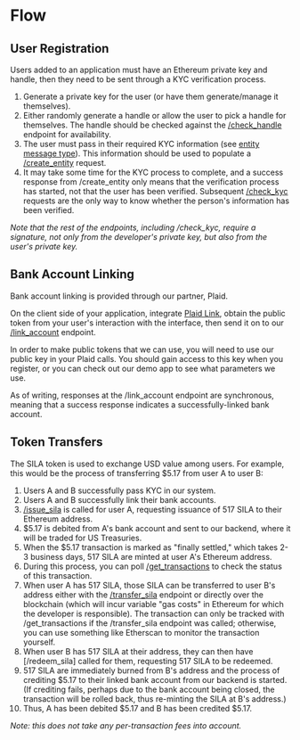 # Flow

## User Registration

Users added to an application must have an Ethereum private key and handle, then they need to be sent through a KYC verification process.

1. Generate a private key for the user (or have them generate/manage it themselves).
2. Either randomly generate a handle or allow the user to pick a handle for themselves. The handle should be checked against the [/check_handle](#check_handle) endpoint for availability.
3. The user must pass in their required KYC information (see [entity message type](#entity_msg)). This information should be used to populate a [/create_entity](#create_entity) request.
4. It may take some time for the KYC process to complete, and a success response from /create_entity only means that the verification process has started, not that the user has been verified. Subsequent [/check_kyc](#check_kyc) requests are the only way to know whether the person's information has been verified. 

*Note that the rest of the endpoints, including /check_kyc, require a signature, not only from the developer's private key, but also from the user's private key.*

## Bank Account Linking

Bank account linking is provided through our partner, Plaid. 

On the client side of your application, integrate [Plaid Link](https://plaid.com/docs/#creating-items-with-plaid-link), obtain the public token from your user's interaction with the interface, then send it on to our [/link_account](#link_account) endpoint.

In order to make public tokens that we can use, you will need to use our public key in your Plaid calls. You should gain access to this key when you register, or you can check out our demo app to see what parameters we use.

As of writing, responses at the /link_account endpoint are synchronous, meaning that a success response indicates a successfully-linked bank account.

## Token Transfers

The SILA token is used to exchange USD value among users. For example, this would be the process of transferring $5.17 from user A to user B:

1. Users A and B successfully pass KYC in our system.
2. Users A and B successfully link their bank accounts.
3. [/issue_sila](#issue_sila) is called for user A, requesting issuance of 517 SILA to their Ethereum address.
4. $5.17 is debited from A's bank account and sent to our backend, where it will be traded for US Treasuries.
5. When the $5.17 transaction is marked as "finally settled," which takes 2-3 business days, 517 SILA are minted at user A's Ethereum address.
6. During this process, you can poll [/get_transactions](#get_transactions) to check the status of this transaction.
7. When user A has 517 SILA, those SILA can be transferred to user B's address either with the [/transfer_sila](#transfer_sila) endpoint or directly over the blockchain (which will incur variable "gas costs" in Ethereum for which the developer is responsible). The transaction can only be tracked with /get_transactions if the /transfer_sila endpoint was called; otherwise, you can use something like Etherscan to monitor the transaction yourself.
8. When user B has 517 SILA at their address, they can then have [/redeem_sila] called for them, requesting 517 SILA to be redeemed.
9. 517 SILA are immediately burned from B's address and the process of crediting $5.17 to their linked bank account from our backend is started. (If crediting fails, perhaps due to the bank account being closed, the transaction will be rolled back, thus re-minting the SILA at B's address.)
10. Thus, A has been debited $5.17 and B has been credited $5.17.

*Note: this does not take any per-transaction fees into account.*